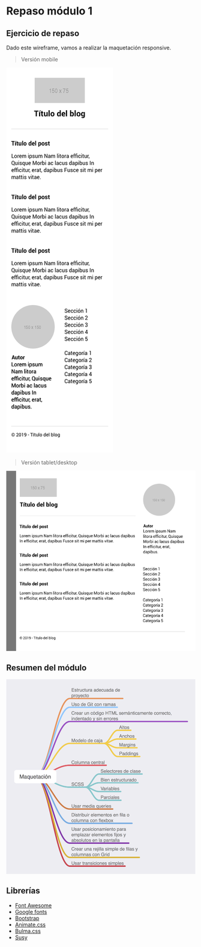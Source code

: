 # Repaso módulo 1

## Ejercicio de repaso

Dado este wireframe, vamos a realizar la maquetación responsive.

> Versión mobile

![Wireframe mobile](assets/repaso/f-m1-repaso-final-mobile.png)

> Versión tablet/desktop

![Wireframe tablet](assets/repaso/f-m1-repaso-final-tablet.png)

## Resumen del módulo

![Resumen del módulo](assets/repaso/modulo-1-resumen.png)

## Librerías

- [Font Awesome](https://fontawesome.com/)
- [Google fonts](https://fonts.google.com/)
- [Bootstrap](https://getbootstrap.com/)
- [Animate.css](https://daneden.github.io/animate.css/)
- [Bulma.css](https://bulma.io/)
- [Susy](https://www.oddbird.net/susy/)
